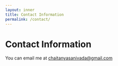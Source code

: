 ```yaml
---
layout: inner
title: Contact Information
permalink: /contact/
---
```


# Contact Information

You can email me at [chaitanyasanivada@gmail.com](mailto:chaitanyasanivada@gmail.com)
